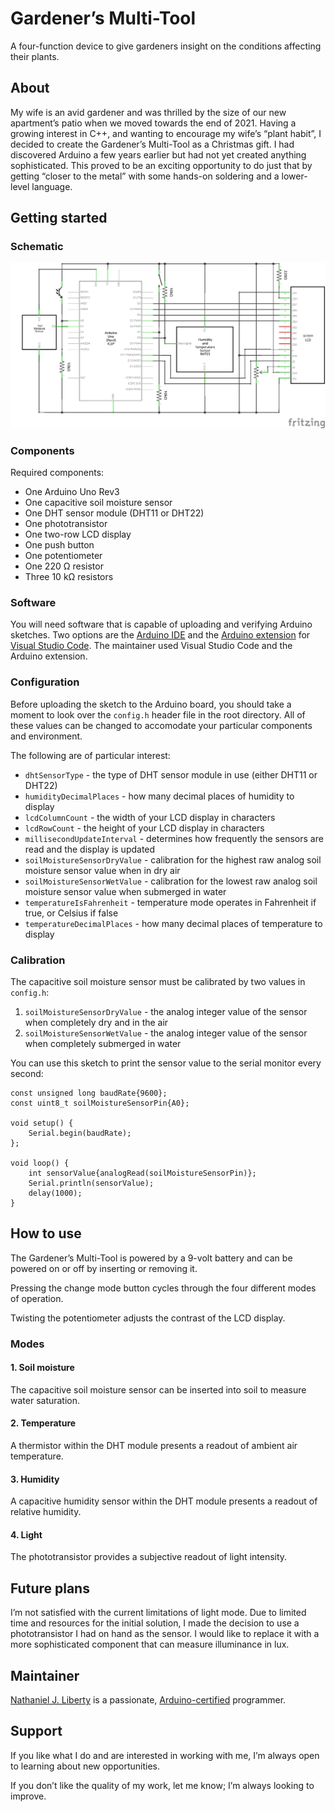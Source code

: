 # Gardener’s Multi-Tool

A four-function device to give gardeners insight on the conditions affecting their plants.

## About

My wife is an avid gardener and was thrilled by the size of our new apartment’s patio when we moved towards the end of 2021. Having a growing interest in C++, and wanting to encourage my wife’s “plant habit”, I decided to create the Gardener’s Multi-Tool as a Christmas gift. I had discovered Arduino a few years earlier but had not yet created anything sophisticated. This proved to be an exciting opportunity to do just that by getting “closer to the metal” with some hands-on soldering and a lower-level language.

## Getting started

### Schematic

![Schematic](./schematic/schematic.png)

### Components

Required components:

- One Arduino Uno Rev3
- One capacitive soil moisture sensor
- One DHT sensor module (DHT11 or DHT22)
- One phototransistor
- One two-row LCD display
- One push button
- One potentiometer
- One 220 Ω resistor
- Three 10 kΩ resistors

### Software

You will need software that is capable of uploading and verifying Arduino sketches. Two options are the [Arduino IDE](https://www.arduino.cc/en/software) and the [Arduino extension](https://marketplace.visualstudio.com/items?itemName=vsciot-vscode.vscode-arduino) for [Visual Studio Code](https://code.visualstudio.com/). The maintainer used Visual Studio Code and the Arduino extension.

### Configuration

Before uploading the sketch to the Arduino board, you should take a moment to look over the `config.h` header file in the root directory. All of these values can be changed to accomodate your particular components and environment. 

The following are of particular interest:

- `dhtSensorType` - the type of DHT sensor module in use (either DHT11 or DHT22)
- `humidityDecimalPlaces` - how many decimal places of humidity to display
- `lcdColumnCount` - the width of your LCD display in characters
- `lcdRowCount` - the height of your LCD display in characters
- `millisecondUpdateInterval` - determines how frequently the sensors are read and the display is updated
- `soilMoistureSensorDryValue` - calibration for the highest raw analog soil moisture sensor value when in dry air
- `soilMoistureSensorWetValue` - calibration for the lowest raw analog soil moisture sensor value when submerged in water
- `temperatureIsFahrenheit` - temperature mode operates in Fahrenheit if true, or Celsius if false
- `temperatureDecimalPlaces` - how many decimal places of temperature to display

### Calibration

The capacitive soil moisture sensor must be calibrated by two values in `config.h`:
1. `soilMoistureSensorDryValue` - the analog integer value of the sensor when completely dry and in the air
2. `soilMoistureSensorWetValue` - the analog integer value of the sensor when completely submerged in water

You can use this sketch to print the sensor value to the serial monitor every second:

```
const unsigned long baudRate{9600};
const uint8_t soilMoistureSensorPin{A0};

void setup() {
	Serial.begin(baudRate);
};

void loop() {
	int sensorValue{analogRead(soilMoistureSensorPin)};
	Serial.println(sensorValue);
	delay(1000);
}
```

## How to use

The Gardener’s Multi-Tool is powered by a 9-volt battery and can be powered on or off by inserting or removing it.

Pressing the change mode button cycles through the four different modes of operation.

Twisting the potentiometer adjusts the contrast of the LCD display.

### Modes

#### 1. Soil moisture

The capacitive soil moisture sensor can be inserted into soil to measure water saturation.

#### 2. Temperature

A thermistor within the DHT module presents a readout of ambient air temperature.

#### 3. Humidity

A capacitive humidity sensor within the DHT module presents a readout of relative humidity.

#### 4. Light

The phototransistor provides a subjective readout of light intensity.

## Future plans

I’m not satisfied with the current limitations of light mode. Due to limited time and resources for the initial solution, I made the decision to use a phototransistor I had on hand as the sensor. I would like to replace it with a more sophisticated component that can measure illuminance in lux.

## Maintainer

[Nathaniel J. Liberty](https://www.nathanieljliberty.com) is a passionate, [Arduino-certified](https://certifications.arduino.cc/certificate/850a10e0-8119-4a76-99df-7eeacaa30ece) programmer.

## Support

If you like what I do and are interested in working with me, I’m always open to learning about new opportunities.

If you don’t like the quality of my work, let me know; I’m always looking to improve.
